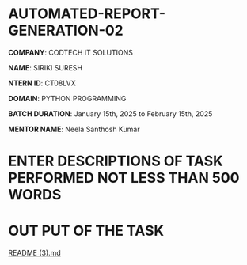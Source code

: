 # AUTOMATED-REPORT-GENERATION-02

**COMPANY**: CODTECH IT SOLUTIONS

**NAME**: SIRIKI SURESH

**NTERN ID**: CT08LVX

**DOMAIN**: PYTHON PROGRAMMING

**BATCH DURATION**: January 15th, 2025 to February 15th, 2025

**MENTOR NAME**: Neela Santhosh Kumar

# ENTER DESCRIPTIONS OF TASK PERFORMED NOT LESS THAN 500 WORDS

# OUT PUT OF THE TASK

[README (3).md](https://github.com/user-attachments/files/18549056/README.3.md)
